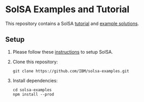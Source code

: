 <!--
#
# Copyright 2019 IBM Corporation
#
# Licensed under the Apache License, Version 2.0 (the "License");
# you may not use this file except in compliance with the License.
# You may obtain a copy of the License at
#
#     http://www.apache.org/licenses/LICENSE-2.0
#
# Unless required by applicable law or agreed to in writing, software
# distributed under the License is distributed on an "AS IS" BASIS,
# WITHOUT WARRANTIES OR CONDITIONS OF ANY KIND, either express or implied.
# See the License for the specific language governing permissions and
# limitations under the License.
-->

# SolSA Examples and Tutorial

This repository contains a SolSA [tutorial](tutorial) and [example
solutions](examples).

## Setup

1. Please follow these [instructions](https://github.com/IBM/solsa#setup) to
   setup SolSA.

2. Clone this repository:
   ```shell
   git clone https://github.com/IBM/solsa-examples.git
   ```

3. Install dependencies:
   ```shell
   cd solsa-examples
   npm install --prod
   ```
